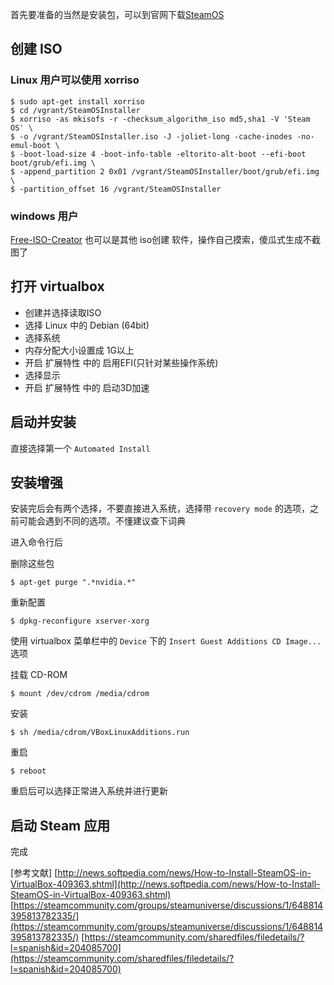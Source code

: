 <!-- title: SteamOS - 在 Virtualbox 安装 SteamOS -->
<!-- author: <David Jones qowera@qq.com> -->
<!-- date: 2016-03-10 00:31:23 -->
<!-- category: SteamOS -->
<!-- tag: SteamOS,virtualbox -->

首先要准备的当然是安装包，可以到官网下载[SteamOS](http://store.steampowered.com/steamos/buildyourown)


## 创建 ISO

### Linux 用户可以使用 xorriso

```
$ sudo apt-get install xorriso
$ cd /vgrant/SteamOSInstaller
$ xorriso -as mkisofs -r -checksum_algorithm_iso md5,sha1 -V 'Steam OS' \
$ -o /vgrant/SteamOSInstaller.iso -J -joliet-long -cache-inodes -no-emul-boot \
$ -boot-load-size 4 -boot-info-table -eltorito-alt-boot --efi-boot boot/grub/efi.img \
$ -append_partition 2 0x01 /vgrant/SteamOSInstaller/boot/grub/efi.img \
$ -partition_offset 16 /vgrant/SteamOSInstaller
```


### windows 用户

[Free-ISO-Creator](http://www.softsea.com/download/Free-ISO-Creator.html)
也可以是其他 iso创建 软件，操作自己摸索，傻瓜式生成不截图了


## 打开 virtualbox

- 创建并选择读取ISO
- 选择 Linux 中的 Debian (64bit)
- 选择系统
- 内存分配大小设置成 1G以上
- 开启 扩展特性 中的 启用EFI(只针对某些操作系统)
- 选择显示
- 开启 扩展特性 中的 启动3D加速

## 启动并安装

直接选择第一个 `Automated Install`

## 安装增强

安装完后会有两个选择，不要直接进入系统，选择带 `recovery mode` 的选项，之前可能会遇到不同的选项。不懂建议查下词典

进入命令行后

删除这些包

```
$ apt-get purge ".*nvidia.*"
```

重新配置

```
$ dpkg-reconfigure xserver-xorg
```

使用 virtualbox 菜单栏中的 `Device` 下的 `Insert Guest Additions CD Image...` 选项

挂载 CD-ROM

```
$ mount /dev/cdrom /media/cdrom
```

安装

```
$ sh /media/cdrom/VBoxLinuxAdditions.run
```

重启

```
$ reboot
```

重启后可以选择正常进入系统并进行更新


## 启动 Steam 应用

完成

[参考文献]
[http://news.softpedia.com/news/How-to-Install-SteamOS-in-VirtualBox-409363.shtml](http://news.softpedia.com/news/How-to-Install-SteamOS-in-VirtualBox-409363.shtml)
[https://steamcommunity.com/groups/steamuniverse/discussions/1/648814395813782335/](https://steamcommunity.com/groups/steamuniverse/discussions/1/648814395813782335/)
[https://steamcommunity.com/sharedfiles/filedetails/?l=spanish&id=204085700](https://steamcommunity.com/sharedfiles/filedetails/?l=spanish&id=204085700)